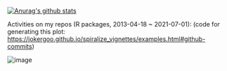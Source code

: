 

[![Anurag's github stats](https://github-readme-stats.vercel.app/api?username=jokergoo&theme=radical&show_icons=true)](https://github.com/anuraghazra/github-readme-stats)

Activities on my repos (R packages, 2013-04-18 ~ 2021-07-01): (code for generating this plot: https://jokergoo.github.io/spiralize_vignettes/examples.html#github-commits)

![image](https://user-images.githubusercontent.com/449218/124279946-5da2a300-db48-11eb-822f-9e0479603890.png)
